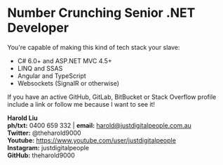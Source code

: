 # Number Crunching Senior .NET Developer



You're capable of making this kind of tech stack your slave:
* C# 6.0+ and ASP.NET MVC 4.5+
* LINQ and SSAS
* Angular and TypeScript
* Websockets (SignalR or otherwise)

If you have an active GitHub, GitLab, BitBucket or Stack Overflow profile include a link or follow me because I want to see it!

**Harold Liu**</br>
**ph/txt:** 0400 659 332 | **email:** harold@justdigitalpeople.com.au</br>
**Twitter:** @theharold9000</br>
**Youtube:** https://www.youtube.com/user/justdigitalpeople</br>
**Instagram:** justdigitalpeople</br>
**GitHub:** theharold9000</br>